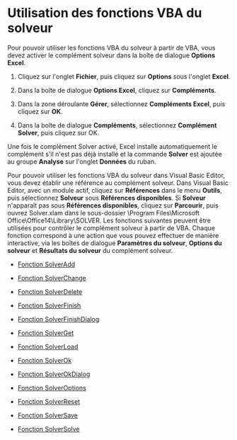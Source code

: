 
# Utilisation des fonctions VBA du solveur

Pour pouvoir utiliser les fonctions VBA du solveur à partir de VBA, vous devez activer le complément solveur dans la boîte de dialogue  **Options Excel**.


1. Cliquez sur l'onglet  **Fichier**, puis cliquez sur  **Options** sous l'onglet **Excel**.
    
2. Dans la boîte de dialogue  **Options Excel**, cliquez sur  **Compléments**.
    
3. Dans la zone déroulante  **Gérer**, sélectionnez  **Compléments Excel**, puis cliquez sur  **OK**.
    
4. Dans la boîte de dialogue  **Compléments**, sélectionnez  **Complément Solver**, puis cliquez sur OK.
    

Une fois le complément Solver activé, Excel installe automatiquement le complément s'il n'est pas déjà installé et la commande  **Solver** est ajoutée au groupe **Analyse** sur l'onglet **Données** du ruban.

Pour pouvoir utiliser les fonctions VBA du solveur dans Visual Basic Editor, vous devez établir une référence au complément solveur. Dans Visual Basic Editor, avec un module actif, cliquez sur  **Références** dans le menu **Outils**, puis sélectionnez  **Solveur** sous **Références disponibles**. Si  **Solveur** n'apparaît pas sous **Références disponibles**, cliquez sur  **Parcourir**, puis ouvrez Solver.xlam dans le sous-dossier \Program Files\Microsoft Office\Office14\Library\SOLVER.
Les fonctions suivantes peuvent être utilisées pour contrôler le complément solveur à partir de VBA. Chaque fonction correspond à une action que vous pouvez effectuer de manière interactive, via les boîtes de dialogue  **Paramètres du solveur**,  **Options du solveur** et **Résultats du solveur** du complément solveur.

- [Fonction SolverAdd](c20e0a78-113e-254f-428f-0dc1bdc817c2.md)
    
- [Fonction SolverChange](773c68cc-5d37-b8ff-c895-61fca75da5c1.md)
    
- [Fonction SolverDelete](08d285ef-7c11-2429-3d91-61c75c515c72.md)
    
- [Fonction SolverFinish](8657931a-a618-bc90-d850-6d37707e0a68.md)
    
- [Fonction SolverFinishDialog](74af1115-f028-37ee-823b-45b5653065a4.md)
    
- [Fonction SolverGet](3daf519c-06be-b200-7615-926e30fd2474.md)
    
- [Fonction SolverLoad](01d02d97-f2cd-ba89-bfc0-50eab1ffce2f.md)
    
- [Fonction SolverOk](d24a6a7b-e4d9-e315-d0a6-8b7c80a38ede.md)
    
- [Fonction SolverOkDialog](b16cad05-2213-ab11-ee9f-c3e09fe7f973.md)
    
- [Fonction SolverOptions](270d5440-ac1e-2436-b632-5877ede0820e.md)
    
- [Fonction SolverReset](5c8f99e7-9451-3e72-1d93-4fcd72fc3e71.md)
    
- [Fonction SolverSave](177dcfb7-b223-c172-d4d6-9cab534a8fa5.md)
    
- [Fonction SolverSolve](40ef53c8-ff54-bdc8-9f8b-bf9a4445ce51.md)
    
